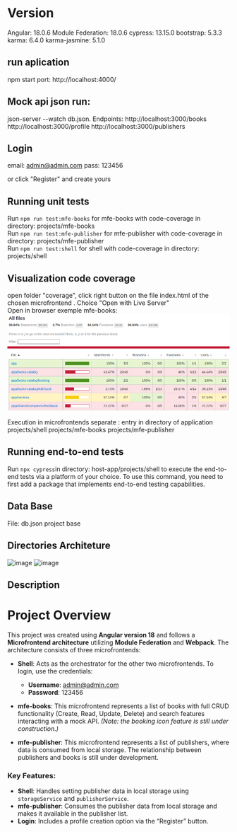 # Version

Angular: 18.0.6
Module Federation: 18.0.6
cypress: 13.15.0
bootstrap: 5.3.3
karma: 6.4.0
karma-jasmine: 5.1.0

## run aplication

npm start
port: http://localhost:4000/

## Mock api json run:

json-server --watch db.json.
Endpoints:
http://localhost:3000/books
http://localhost:3000/profile
http://localhost:3000/publishers

## Login

email: admin@admin.com
pass: 123456

or click "Register" and create yours

## Running unit tests

Run `npm run test:mfe-books` for mfe-books with code-coverage  in directory: projects/mfe-books\
Run `npm run test:mfe-publisher` for mfe-publisher with code-coverage  in directory: projects/mfe-publisher\
Run `npm run test:shell` for shell with code-coverage  in directory: projects/shell

## Visualization code coverage

open folder "coverage", click right button on the file index.html of the chosen microfrontend . Choice "Open with Live Server"\
Open in browser exemple mfe-books:
![alt text](image-1.png)

Execution in microfrontends separate : entry in directory of application
projects/shell
projects/mfe-books
projects/mfe-publisher


## Running end-to-end tests

Run `npx cypress`in directory: host-app/projects/shell to execute the end-to-end tests via a platform of your choice. To use this command, you need to first add a package that implements end-to-end testing capabilities.


## Data Base

File: db.json project base 

## Directories Architeture
![image](https://github.com/user-attachments/assets/5725c8e6-2253-40a5-b383-774949acc92e)
![image](https://github.com/user-attachments/assets/688d6284-e643-4505-b3bd-54c2aaa94391)

## Description
# Project Overview

This project was created using **Angular version 18** and follows a **Microfrontend architecture** utilizing **Module Federation** and **Webpack**. The architecture consists of three microfrontends:

- **Shell**: Acts as the orchestrator for the other two microfrontends. To login, use the credentials:
  - **Username**: admin@admin.com
  - **Password**: 123456

- **mfe-books**: This microfrontend represents a list of books with full CRUD functionality (Create, Read, Update, Delete) and search features interacting with a mock API. *(Note: the booking icon feature is still under construction.)*

- **mfe-publisher**: This microfrontend represents a list of publishers, where data is consumed from local storage. The relationship between publishers and books is still under development.

### Key Features:
- **Shell**: Handles setting publisher data in local storage using `storageService` and `publisherService`.
- **mfe-publisher**: Consumes the publisher data from local storage and makes it available in the publisher list.
- **Login**: Includes a profile creation option via the “Register” button.


